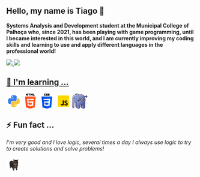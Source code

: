 ## Hello, my name is Tiago 👋
<p>
 <strong>
  Systems Analysis and Development student at the Municipal College of Palhoça who, since 2021, has been playing with game programming, until I became interested in this world, and I am currently improving my coding skills and learning to use and apply different languages ​​in the professional world!
 </strong>
</p>
<div>
 <a href="https://github.com/Capimaso" style="display":flex;gap:10px;justify-content:center;align-items:center;>
 <img loading="lazy" height="180em" src="https://github-readme-stats.vercel.app/api/top-langs/?username=Capimaso&layout=compact&langs_count=7&theme=dracula"/>
 <img loading="lazy" height="180em" src="https://github-readme-stats.vercel.app/api?username=Capimaso&show_icons=true&theme=dracula&include_all_commits=true&count_private=true"/>
</div>

## 🌱 I'm learning ...
 
 <div style="display":flex; gap:10px; justify-content:center; align-items:center;>
  <a href="https://pt.wikipedia.org/wiki/Python"><img align="center" src="pythonic.png" width="40" height="40"></url></a>
  <a href="https://pt.wikipedia.org/wiki/HTML"><img align="center" src="htmlic.png" width="40" height="40"></url></a>
  <a href="https://pt.wikipedia.org/wiki/Cascading_Style_Sheets"><img align="center" src="cssic.png" width="40" height="40"></url></a>
  <a href="https://pt.wikipedia.org/wiki/JavaScript"><img align="center" src="javascriptic.png" width="40" height="40"></url></a>
  <a href="https://pt.wikipedia.org/wiki/PHP"><img align="center" src="phpic.png" width ="40" height="40"></url></a>
 </div>

 ## ⚡ Fun fact ...
 <p>
  <em>
   I'm very good and I love logic, several times a day I always use logic to try to create solutions and solve problems!
  </em>
 </p>

 <a href="https://www.ayo.so/capimaso"><img src="catspin.gif" width="40" height="40" alt="Meu ayo" title="Meu ayo"></a>
<!--
**Capimaso/Capimaso** is a ✨ _special_ ✨ repository because its `README.md` (this file) appears on your GitHub profile.

Here are some ideas to get you started:

- 🔭 I’m currently working on ...
- 👯 I’m looking to collaborate on ...
- 🤔 I’m looking for help with ...
- 💬 Ask me about ...
- 📫 How to reach me: ...
- 😄 Pronouns: ...
- 
-->
